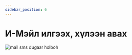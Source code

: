 ```yaml
---
sidebar_position: 6
---
```


# И-Мэйл илгээх, хүлээн авах

![mail sms dugaar holboh](/img/mail-sms-connect.png)

